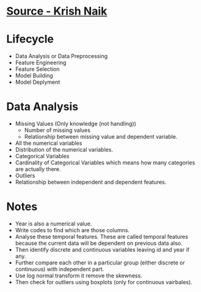 # [Source - Krish Naik](https://www.youtube.com/playlist?list=PLZoTAELRMXVPQyArDHyQVjQxjj_YmEuO9)

# Lifecycle
* Data Analysis or Data Preprocessing
* Feature Engineering
* Feature Selection
* Model Building
* Model Deplyment

# Data Analysis
* Missing Values (Only knowledge (not handling))
    * Number of missing values
    * Relationship between missing value and dependent variable.
* All the numerical variables
* Distribution of the numerical variables.
* Categorical Variables
* Cardinality of Categorical Variables which means how many categories are actually there.
* Outliers
* Relationship between independent and dependent features.

# Notes
* Year is also a numerical value.
* Write codes to find which are those columns.
* Analyse these temporal features. These are called temporal features because the current data will be dependent on previous data also.
* Then identify discrete and continuous variables leaving id and year if any.
* Further compare each other in a particular group (either discrete or continuous) with independent part.
* Use log normal transform it remove the skewness.
* Then check for outliers using boxplots (only for continuous vairbales).
